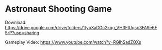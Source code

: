 # Astronaut Shooting Game

Download: https://drive.google.com/drive/folders/1tyoXaGGc2kqg_VH3FIUqsc3FA9e6F5rP?usp=sharing

Gameplay Video: https://www.youtube.com/watch?v=RGlhSadZQXs
